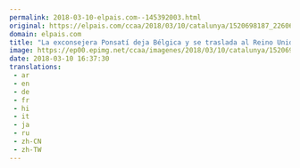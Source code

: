 ```yaml
---
permalink: 2018-03-10-elpais.com--145392003.html
original: https://elpais.com/ccaa/2018/03/10/catalunya/1520698187_226062.html#?ref=rss&format=simple&link=link
domain: elpais.com
title: "La exconsejera Ponsatí deja Bélgica y se traslada al Reino Unido"
image: https://ep00.epimg.net/ccaa/imagenes/2018/03/10/catalunya/1520698187_226062_1520698530_rrss_normal.jpg
date: 2018-03-10 16:37:30
translations: 
 - ar
 - en
 - de
 - fr
 - hi
 - it
 - ja
 - ru
 - zh-CN
 - zh-TW
---
```


